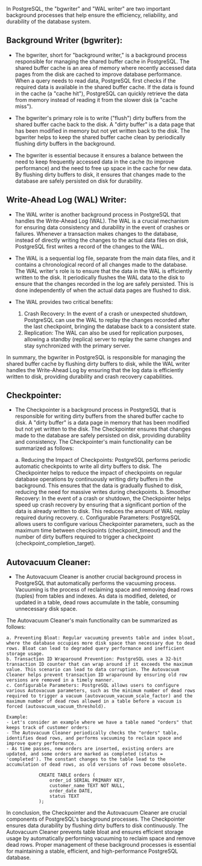 In PostgreSQL, the "bgwriter" and "WAL writer" are two important background processes that help ensure the efficiency, reliability, and durability of the database system.

Background Writer (bgwriter):
-----------------------------
- The bgwriter, short for "background writer," is a background process responsible for managing the shared buffer cache in PostgreSQL. The shared buffer cache is an area of memory where recently accessed data pages from the disk are cached to improve database performance. When a query needs to read data, PostgreSQL first checks if the required data is available in the shared buffer cache. If the data is found in the cache (a "cache hit"), PostgreSQL can quickly retrieve the data from memory instead of reading it from the slower disk (a "cache miss").

- The bgwriter's primary role is to write ("flush") dirty buffers from the shared buffer cache back to the disk. A "dirty buffer" is a data page that has been modified in memory but not yet written back to the disk. The bgwriter helps to keep the shared buffer cache clean by periodically flushing dirty buffers in the background.

- The bgwriter is essential because it ensures a balance between the need to keep frequently accessed data in the cache (to improve performance) and the need to free up space in the cache for new data. By flushing dirty buffers to disk, it ensures that changes made to the database are safely persisted on disk for durability.

Write-Ahead Log (WAL) Writer:
------------------------------
- The WAL writer is another background process in PostgreSQL that handles the Write-Ahead Log (WAL). The WAL is a crucial mechanism for ensuring data consistency and durability in the event of crashes or failures. Whenever a transaction makes changes to the database, instead of directly writing the changes to the actual data files on disk, PostgreSQL first writes a record of the changes to the WAL. 

- The WAL is a sequential log file, separate from the main data files, and it contains a chronological record of all changes made to the database. The WAL writer's role is to ensure that the data in the WAL is efficiently written to the disk. It periodically flushes the WAL data to the disk to ensure that the changes recorded in the log are safely persisted. This is done independently of when the actual data pages are flushed to disk.

- The WAL provides two critical benefits:
    1. Crash Recovery: In the event of a crash or unexpected shutdown, PostgreSQL can use the WAL to replay the changes recorded after the last checkpoint, bringing the database back to a consistent state.
    2. Replication: The WAL can also be used for replication purposes, allowing a standby (replica) server to replay the same changes and stay synchronized with the primary server.

In summary, the bgwriter in PostgreSQL is responsible for managing the shared buffer cache by flushing dirty buffers to disk, while the WAL writer handles the Write-Ahead Log by ensuring that the log data is efficiently written to disk, providing durability and crash recovery capabilities.


Checkpointer:
--------------
- The Checkpointer is a background process in PostgreSQL that is responsible for writing dirty buffers from the shared buffer cache to disk. A "dirty buffer" is a data page in memory that has been modified but not yet written to the disk. The Checkpointer ensures that changes made to the database are safely persisted on disk, providing durability and consistency.
The Checkpointer's main functionality can be summarized as follows:

    a. Reducing the Impact of Checkpoints: PostgreSQL performs periodic automatic checkpoints to write all dirty buffers to disk. The Checkpointer helps to reduce the impact of checkpoints on regular database operations by continuously writing dirty buffers in the background. This ensures that the data is gradually flushed to disk, reducing the need for massive writes during checkpoints.
    b. Smoother Recovery: In the event of a crash or shutdown, the Checkpointer helps speed up crash recovery by ensuring that a significant portion of the data is already written to disk. This reduces the amount of WAL replay required during recovery.
    c. Configurable Parameters: PostgreSQL allows users to configure various Checkpointer parameters, such as the maximum time between checkpoints (checkpoint_timeout) and the number of dirty buffers required to trigger a checkpoint (checkpoint_completion_target).

Autovacuum Cleaner:
-------------------
- The Autovacuum Cleaner is another crucial background process in PostgreSQL that automatically performs the vacuuming process. Vacuuming is the process of reclaiming space and removing dead rows (tuples) from tables and indexes. As data is modified, deleted, or updated in a table, dead rows accumulate in the table, consuming unnecessary disk space.

The Autovacuum Cleaner's main functionality can be summarized as follows:

    a. Preventing Bloat: Regular vacuuming prevents table and index bloat, where the database occupies more disk space than necessary due to dead rows. Bloat can lead to degraded query performance and inefficient storage usage.
    b. Transaction ID Wraparound Prevention: PostgreSQL uses a 32-bit transaction ID counter that can wrap around if it exceeds the maximum value. This scenario can lead to data corruption. The Autovacuum Cleaner helps prevent transaction ID wraparound by ensuring old row versions are removed in a timely manner.
    c. Configurable Parameters: PostgreSQL allows users to configure various Autovacuum parameters, such as the minimum number of dead rows required to trigger a vacuum (autovacuum_vacuum_scale_factor) and the maximum number of dead rows allowed in a table before a vacuum is forced (autovacuum_vacuum_threshold).

    Example:
    - Let's consider an example where we have a table named "orders" that keeps track of customer orders:
    - The Autovacuum Cleaner periodically checks the "orders" table, identifies dead rows, and performs vacuuming to reclaim space and improve query performance.
    - As time passes, new orders are inserted, existing orders are updated, and some orders are marked as completed (status = 'completed'). The constant changes to the table lead to the accumulation of dead rows, as old versions of rows become obsolete.

                CREATE TABLE orders (
                    order_id SERIAL PRIMARY KEY,
                    customer_name TEXT NOT NULL,
                    order_date DATE,
                    status TEXT
                );



In conclusion, the Checkpointer and the Autovacuum Cleaner are crucial components of PostgreSQL's background processes. The Checkpointer ensures data durability by flushing dirty buffers to disk continuously. The Autovacuum Cleaner prevents table bloat and ensures efficient storage usage by automatically performing vacuuming to reclaim space and remove dead rows. Proper management of these background processes is essential for maintaining a stable, efficient, and high-performance PostgreSQL database.


